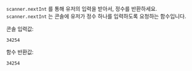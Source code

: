 `scanner.nextInt` 를 통해 유저의 입력을 받아서, 정수를 반환하세요.
`scanner.nextInt` 는 콘솔에 유저가 정수 하나를 입력하도록 요청하는 함수입니다.

콘솔 입력값:
```
34254
```

함수 반환값:
```
34254
```